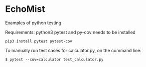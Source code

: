 # EchoMist
Examples of python testing 

Requirements:
    python3
    pytest and py-cov needs to be installed
    
    pip3 install pytest pytest-cov

To manually run test cases for calculator.py, on the command line:

    $ pytest --cov=calculator test_calculator.py
